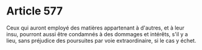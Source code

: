 # Article 577

Ceux qui auront employé des matières appartenant à d'autres, et à leur insu, pourront aussi être condamnés à des dommages et intérêts, s'il y a lieu, sans préjudice des poursuites par voie extraordinaire, si le cas y échet.
